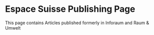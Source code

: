 # Espace Suisse Publishing Page
This page contains Articles published formerly in Inforaum and Raum & Umwelt
